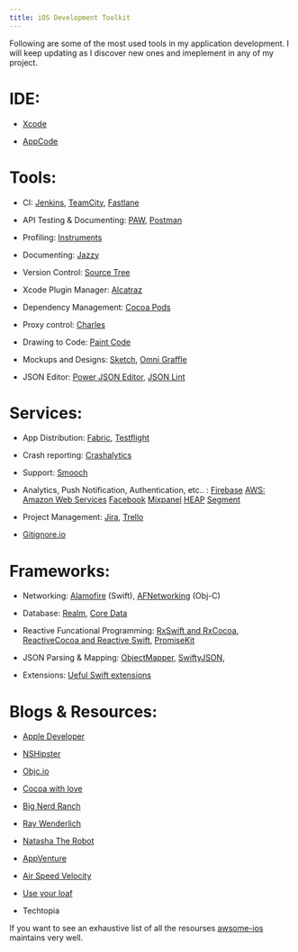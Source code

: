 ```yaml
---
title: iOS Development Toolkit
---
```


Following are some of the most used tools in my application development. I will keep updating as I discover new ones and imeplement in any of my project.

IDE:
====

-   [Xcode](https://developer.apple.com/xcode/)

-   [AppCode](https://www.jetbrains.com/objc/special/appcode/appcode.html?&gclid=Cj0KEQjw0MW9BRDxtYTn2_S699MBEiQAw33y4-a10FZimuF79_tli4FQxMFyfPy24V54VCpQtCo1-10aAtZs8P8HAQ&gclsrc=aw.ds.ds&dclid=CN7l8JL4w84CFZZENwod75oN9A)

Tools:
======

-   CI: [Jenkins](https://jenkins.io/),
    [TeamCity](https://www.jetbrains.com/teamcity/),
    [Fastlane](https://fastlane.tools/)

-   API Testing & Documenting: [PAW](https://paw.cloud/),
    [Postman](https://chrome.google.com/webstore/detail/postman/fhbjgbiflinjbdggehcddcbncdddomop)

-   Profiling:
    [Instruments](https://developer.apple.com/library/tvos/documentation/DeveloperTools/Conceptual/InstrumentsUserGuide/)

-   Documenting: [Jazzy](https://github.com/realm/jazzy)

-   Version Control: [Source Tree](https://www.sourcetreeapp.com/)

-   Xcode Plugin Manager: [Alcatraz](http://alcatraz.io/)

-   Dependency Management: [Cocoa Pods](https://cocoapods.org/)

-   Proxy control: [Charles](https://www.charlesproxy.com/)

-   Drawing to Code: [Paint Code](https://www.paintcodeapp.com/)

-   Mockups and Designs: [Sketch](https://www.sketchapp.com/), [Omni
    Graffle](https://www.omnigroup.com/omnigraffle)

-   JSON Editor: [Power JSON
    Editor](https://tickplant.com/powerjsoneditor/), [JSON
    Lint](http://jsonlint.com/)

Services:
==========

-   App Distribution: [Fabric](https://get.fabric.io/),
    [Testflight](https://developer.apple.com/testflight/)

-   Crash reporting: [Crashalytics](https://try.crashlytics.com/)

-   Support: [Smooch](https://smooch.io/)

-   Analytics, Push Notification, Authentication, etc.. :
    [Firebase](https://firebase.google.com/features/)
    [AWS: Amazon Web Services](https://aws.amazon.com/)
    [Facebook](https://analytics.facebook.com/)
    [Mixpanel](https://mixpanel.com/?from=adwords_mobile&gclid=Cj0KEQjw0MW9BRDxtYTn2_S699MBEiQAw33y45tl_fNp2ZkthVvwBYjHwqEEr3jAidupblqM4HlYBLcaAkBy8P8HAQ)
    [HEAP](https://heapanalytics.com/)
    [Segment](https://segment.com/)

-   Project Management:
    [Jira](https://www.atlassian.com/software/jira?_mid=e635c4b9e83565ffdffb03ce62ea9de9&aceid=&adposition=1t1&adgroup=9124126102&campaign=189395542&creative=102960103582&device=c&keyword=jira&matchtype=e&network=g&placement=&gclid=Cj0KEQjw0MW9BRDxtYTn2_S699MBEiQAw33y42Yddacwu3oaeFzfIcPO6XQsI-JqUGRxQOo1uxeARJgaAtDf8P8HAQ),
    [Trello](https://trello.com/)

-   [Gitignore.io](https://www.gitignore.io/)

Frameworks:
============

-   Networking: [Alamofire](https://github.com/Alamofire/Alamofire)
    (Swift),
    [AFNetworking](https://github.com/AFNetworking/AFNetworking) (Obj-C)

-   Database: [Realm](https://realm.io), [Core
    Data](https://developer.apple.com/library/watchos/documentation/Cocoa/Conceptual/CoreData/index.html)

-   Reactive Funcational Programming: [RxSwift and RxCocoa](http://reactivex.io/), [ReactiveCocoa and Reactive Swift](https://github.com/ReactiveCocoa/ReactiveSwift), [PromiseKit](http://promisekit.org/)

-   JSON Parsing & Mapping: [ObjectMapper](https://github.com/Hearst-DD/ObjectMapper), [SwiftyJSON](https://github.com/SwiftyJSON/SwiftyJSON), 

-   Extensions: [Ueful Swift extensions](https://github.com/iAugux/Swift-Extensions)

Blogs & Resources:
===================

-   [Apple Developer](https://developer.apple.com/develop/)

-   [NSHipster](http://nshipster.com/)

-   [Objc.io](https://www.objc.io/)

-   [Cocoa with love](http://www.cocoawithlove.com/)

-   [Big Nerd Ranch](https://www.bignerdranch.com/blog/)

-   [Ray Wenderlich](https://www.raywenderlich.com/)

-   [Natasha The Robot](https://www.natashatherobot.com/)

-   [AppVenture](https://appventure.me/)

-   [Air Speed Velocity](https://airspeedvelocity.net/)

-   [Use your loaf](http://useyourloaf.com/)

-   Techtopia

If you want to see an exhaustive list of all the resourses [awsome-ios](https://github.com/vsouza/awesome-ios) maintains very well. 
